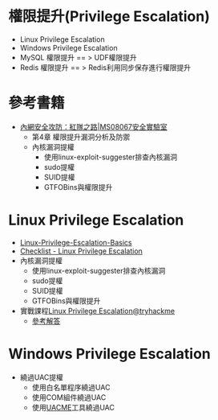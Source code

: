 # 權限提升(Privilege Escalation)
- Linux Privilege Escalation
- Windows Privilege Escalation
- MySQL 權限提升 == > UDF權限提升
- Redis 權限提升 == > Redis利用同步保存進行權限提升
# 參考書籍
- [內網安全攻防：紅隊之路|MS08067安全實驗室](https://www.tenlong.com.tw/products/9787121473265?list_name=srh)
  - 第4章 權限提升漏洞分析及防禦
  - 內核漏洞提權
    - 使用linux-exploit-suggester排查內核漏洞
    - sudo提權
    - SUID提權
    - GTFOBins與權限提升 
# Linux Privilege Escalation
- [Linux-Privilege-Escalation-Basics](https://github.com/RoqueNight/Linux-Privilege-Escalation-Basics)
- [Checklist - Linux Privilege Escalation](https://book.hacktricks.xyz/linux-hardening/linux-privilege-escalation-checklist)
- 內核漏洞提權
  - 使用linux-exploit-suggester排查內核漏洞
  - sudo提權
  - SUID提權
  - GTFOBins與權限提升 
- 實戰課程[Linux Privilege Escalation@tryhackme](https://tryhackme.com/r/room/linprivesc)
  - [參考解答](https://medium.com/@cyberjunkiebynight/linux-privesc-tryhackme-write-up-a284b97d5f4) 
# Windows Privilege Escalation
- 繞過UAC提權
  - 使用白名單程序繞過UAC
  - 使用COM組件繞過UAC
  - 使用[UACME](https://github.com/hfiref0x/UACME)工具繞過UAC
